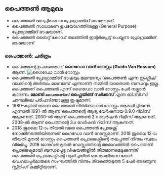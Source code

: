 ## പൈത്തണ്‍ ആമുഖം

* പൈത്തണ്‍ ജനപ്രിയമായ പ്രോഗ്രാമ്മിങ് ഭാഷയാണ്.
* പൈത്തണ്‍ സാധാരണ ഉപയോഗത്തിനുള്ള (General Purpose) പ്രോഗ്രാമ്മിങ് ഭാഷയാണ്.
* പൈത്തണ്‍ ബൈറ്റ് കോഡ് തലത്തില്‍ ഇന്റര്‍പ്രെട്ട് ചെയ്യുന്ന പ്രോഗ്രാമ്മിങ് ഭാഷയാണ്

### പൈത്തണ്‍: ചരിത്രം

* പൈത്തന്റെ ഉപഞ്ജാതാവ് **ഗൈഡോ വാന്‍ റോസ്സം (Guido Van Rossum)** ആണ്.
![ഗൈഡോ വാന്‍ റോസ്സം](https://upload.wikimedia.org/wikipedia/commons/e/e2/Guido-portrait-2014-drc.jpg)
* പൈത്തണ്‍ പ്രോഗ്രാമ്മിങ് ഭാഷയും മലമ്പാമ്പും (പൈത്തണ്‍ എന്ന ഇംഗ്ലിഷ് വാക്കിന്റെ അര്‍ത്ഥം മലമ്പാമ്പ് എന്നാണ്) തമ്മില്‍ യാതൊരു ബന്ധവും ഇല്ല. പൈത്തണ് പൈത്തണ്‍ എന്ന് ഗൈഡോ വാന്‍ റോസ്സം പേര്‍ നല്കാന്‍ കാരണം **മോണ്ടി `പൈത്തണ്‍സ്` ഫ്ലൈയിങ്ങ് സര്‍ക്കസ്** എന്ന ബി.ബി.സി ചാനലിലെ പരിപാടിയോടുള്ള ഇഷ്ടമാണ്.
* 1980-കളില്‍ തന്നെ പൈത്തണ്‍ നിര്‍മിക്കുവാന്‍ റോസ്സം ആരംഭിച്ചിരുന്നു. എന്നാല്‍ 1991-ല്‍ ആണ് പൈത്തന്റെ ആദ്യ വേര്‍ഷനായ 0.9.0 റിലീസ് ആകുന്നത്. 2000-ല്‍ ആണ് പൈത്തണ്‍ 2.x വേര്‍ഷന്‍ റിലീസ് ആകുന്നത്. 2008-ല്‍ ആണ് പൈത്തന്റെ 3.x വേര്‍ഷന്‍ റിലീസ് ആകുന്നത്.
* 2018 ജൂലൈ 12-ാം തീയതി വരെ പൈത്തണ്‍ പ്രോജക്റ്റ് നോക്കിനടത്തിയിരുന്നത് ഗൈഡോ വാന്‍ റോസ്സമാണ്. 2018 ജൂലൈ 12-ാം തീയതി മുതല്‍ റോസ്സം പൈത്തണ്‍ പ്രൊജെക്ടിന്റെ തലപ്പത്ത് നിന്നും സ്വയം വിരമിച്ചു. 2019 ജാനുവരി മുതല്‍ റോസ്സത്തിന്റെ അഭാവത്തില്‍ പൈത്തണ്‍ പ്രൊജെക്ടുമായി ബന്ധപ്പെട്ട വിഷയങ്ങളില്‍ തീരുമാനമെടുക്കുന്നത് പൈത്തണ്‍ പ്രൊജെക്ടിന്റെ വളര്‍ച്ചയില്‍ ഭാഗമായിരുന്ന കോര്‍ ഡെവലപ്പര്‍മാരുടെ സംഘത്തില്‍ നിന്നും തിരഞ്ഞെടുത്ത 5 പേര്‍ അടങ്ങുന്ന സ്റ്റീറിംഗ് കമ്മിറ്റിയാണ്.